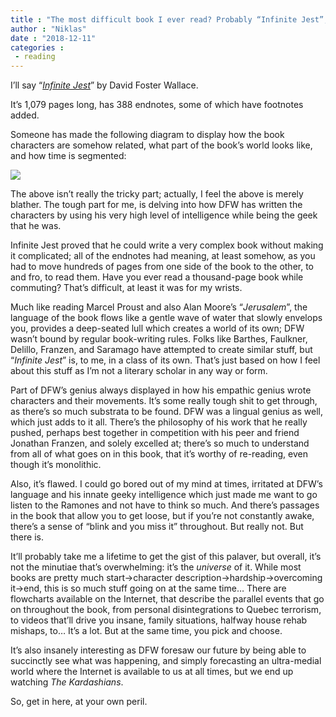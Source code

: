 ```yaml
---
title : "The most difficult book I ever read? Probably “Infinite Jest”, by David Foster Wallace"
author : "Niklas"
date : "2018-12-11"
categories : 
 - reading
---
```


I’ll say “_[Infinite Jest](https://en.m.wikipedia.org/wiki/Infinite_Jest)_” by David Foster Wallace.

It’s 1,079 pages long, has 388 endnotes, some of which have footnotes added.

Someone has made the following diagram to display how the book characters are somehow related, what part of the book’s world looks like, and how time is segmented:

![](https://niklasblog.com/wp-content/main-qimg-1c3da8702f7f075bcae91d7fbdc740ac-c-2048x1325.jpeg)

The above isn’t really the tricky part; actually, I feel the above is merely blather. The tough part for me, is delving into how DFW has written the characters by using his very high level of intelligence while being the geek that he was.

Infinite Jest proved that he could write a very complex book without making it complicated; all of the endnotes had meaning, at least somehow, as you had to move hundreds of pages from one side of the book to the other, to and fro, to read them. Have you ever read a thousand-page book while commuting? That’s difficult, at least it was for my wrists.

Much like reading Marcel Proust and also Alan Moore’s “_Jerusalem_”, the language of the book flows like a gentle wave of water that slowly envelops you, provides a deep-seated lull which creates a world of its own; DFW wasn’t bound by regular book-writing rules. Folks like Barthes, Faulkner, Delillo, Franzen, and Saramago have attempted to create similar stuff, but “_Infinite Jest_” is, to me, in a class of its own. That’s just based on how I feel about this stuff as I’m not a literary scholar in any way or form.

Part of DFW’s genius always displayed in how his empathic genius wrote characters and their movements. It’s some really tough shit to get through, as there’s so much substrata to be found. DFW was a lingual genius as well, which just adds to it all. There’s the philosophy of his work that he really pushed, perhaps best together in competition with his peer and friend Jonathan Franzen, and solely excelled at; there’s so much to understand from all of what goes on in this book, that it’s worthy of re-reading, even though it’s monolithic.

Also, it’s flawed. I could go bored out of my mind at times, irritated at DFW’s language and his innate geeky intelligence which just made me want to go listen to the Ramones and not have to think so much. And there’s passages in the book that allow you to get loose, but if you’re not constantly awake, there’s a sense of “blink and you miss it” throughout. But really not. But there is.

It’ll probably take me a lifetime to get the gist of this palaver, but overall, it’s not the minutiae that’s overwhelming: it’s the _universe_ of it. While most books are pretty much start->character description->hardship->overcoming it->end, this is so much stuff going on at the same time… There are flowcharts available on the Internet, that describe the parallel events that go on throughout the book, from personal disintegrations to Quebec terrorism, to videos that’ll drive you insane, family situations, halfway house rehab mishaps, to… It’s a lot. But at the same time, you pick and choose.

It’s also insanely interesting as DFW foresaw our future by being able to succinctly see what was happening, and simply forecasting an ultra-medial world where the Internet is available to us at all times, but we end up watching _The Kardashians_.

So, get in here, at your own peril.
